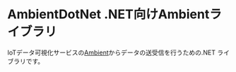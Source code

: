 # AmbientDotNet .NET向けAmbientライブラリ

IoTデータ可視化サービスの[Ambient](https://ambidata.io)からデータの送受信を行うための.NET ライブラリです。
